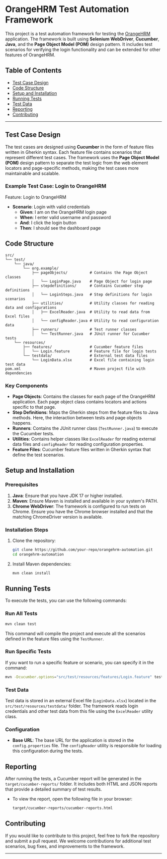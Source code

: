 
# OrangeHRM Test Automation Framework

This project is a test automation framework for testing the [OrangeHRM](https://www.orangehrm.com/) application. The framework is built using **Selenium WebDriver**, **Cucumber**, **Java**, and the **Page Object Model (POM)** design pattern. It includes test scenarios for verifying the login functionality and can be extended for other features of OrangeHRM.

## Table of Contents

- [Test Case Design](#test-case-design)
- [Code Structure](#code-structure)
- [Setup and Installation](#setup-and-installation)
- [Running Tests](#running-tests)
- [Test Data](#test-data)
- [Reporting](#reporting)
- [Contributing](#contributing)

---

## Test Case Design

The test cases are designed using **Cucumber** in the form of feature files written in Gherkin syntax. Each feature file contains scenarios that represent different test cases. The framework uses the **Page Object Model (POM)** design pattern to separate the test logic from the web element locators and page-specific methods, making the test cases more maintainable and scalable.

### Example Test Case: Login to OrangeHRM

Feature: Login to OrangeHRM  
  - **Scenario**: Login with valid credentials  
    - **Given**: I am on the OrangeHRM login page  
    - **When**: I enter valid username and password  
    - **And**: I click the login button  
    - **Then**: I should see the dashboard page  

## Code Structure

```
src/
└── test/
    └── java/
        └── org.example/
            ├── pageObjects/          # Contains the Page Object classes
            │   └── LoginPage.java    # Page Object for login page
            ├── stepdefinitions/      # Contains Cucumber step definitions
            │   └── LoginSteps.java   # Step definitions for login scenarios
            ├── utilities/            # Utility classes for reading data and configurations
            │   ├── ExcelReader.java  # Utility to read data from Excel files
            │   └── configReader.java # Utility to read configuration data
            ├── runners/              # Test runner classes
            │   └── TestRunner.java   # JUnit runner for Cucumber tests
    └── resources/
        ├── features/                 # Cucumber feature files
        │   └── Login.feature         # Feature file for login tests
        └── testdata/                 # External test data files
            └── LoginData.xlsx        # Excel file containing login test data
pom.xml                               # Maven project file with dependencies
```

### Key Components

- **Page Objects**: Contains the classes for each page of the OrangeHRM application. Each page object class contains locators and actions specific to that page.
- **Step Definitions**: Maps the Gherkin steps from the feature files to Java methods. Here, the interaction between tests and page objects happens.
- **Runners**: Contains the JUnit runner class (`TestRunner.java`) to execute the Cucumber tests.
- **Utilities**: Contains helper classes like `ExcelReader` for reading external data files and `configReader` for reading configuration properties.
- **Feature Files**: Cucumber feature files written in Gherkin syntax that define the test scenarios.

## Setup and Installation

### Prerequisites

1. **Java**: Ensure that you have JDK 17 or higher installed.
2. **Maven**: Ensure Maven is installed and available in your system's PATH.
3. **Chrome WebDriver**: The framework is configured to run tests on Chrome. Ensure you have the Chrome browser installed and that the matching ChromeDriver version is available.

### Installation Steps

1. Clone the repository:
   ```bash
   git clone https://github.com/your-repo/orangehrm-automation.git
   cd orangehrm-automation
   ```

2. Install Maven dependencies:
   ```bash
   mvn clean install
   ```

## Running Tests

To execute the tests, you can use the following commands:

### Run All Tests
```bash
mvn clean test
```

This command will compile the project and execute all the scenarios defined in the feature files using the `TestRunner`.

### Run Specific Tests
If you want to run a specific feature or scenario, you can specify it in the command:
```bash
mvn -Dcucumber.options="src/test/resources/features/Login.feature" test
```

### Test Data

Test data is stored in an external Excel file (`LoginData.xlsx`) located in the `src/test/resources/testdata/` folder. The framework reads login credentials and other test data from this file using the `ExcelReader` utility class.

### Configuration

- **Base URL**: The base URL for the application is stored in the `config.properties` file. The `configReader` utility is responsible for loading this configuration during the tests.

## Reporting

After running the tests, a Cucumber report will be generated in the `target/cucumber-reports/` folder. It includes both HTML and JSON reports that provide a detailed summary of test results.

- To view the report, open the following file in your browser:
  ```bash
  target/cucumber-reports/cucumber-reports.html
  ```

## Contributing

If you would like to contribute to this project, feel free to fork the repository and submit a pull request. We welcome contributions for additional test scenarios, bug fixes, and improvements to the framework.

---

